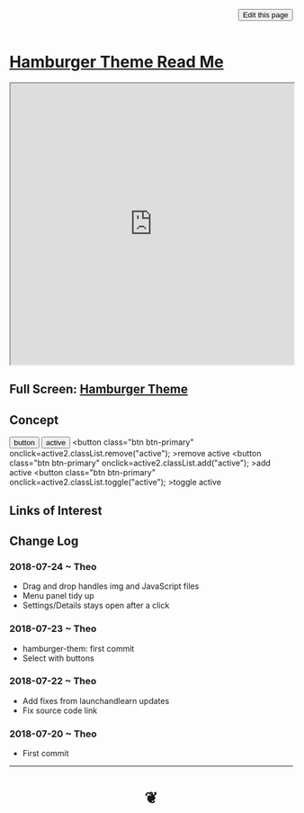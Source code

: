 
<span style=display:none; >[You are now in a GitHub source code view - click this link to view Read Me file as a web page]( https://pushme-pullyou.github.io/#tootoo-templates/hamburger-theme/README.md "View file as a web page." ) </span>

<div style=text-align:right;><input type=button class = 'btn btn-secondary btn-sm' onclick="window.location.href='https://github.com/pushme-pullyou/pushme-pullyou.github.io/blob/master/tootoo-templates/hamburger-theme/README.md'";
value='Edit this page' ></div>

<br>

# [Hamburger Theme Read Me]( #tootoo-templates/hamburger-theme/README.md )


<iframe src=https://pushme-pullyou.github.io/tootoo-templates/hamburger-theme/hamburger-theme.html width=100% height=500px >Iframes are not viewable in GitHub source code views</iframe>

## Full Screen: [Hamburger Theme]( https://pushme-pullyou.github.io/tootoo-templates/hamburger-theme/hamburger-theme.html )

## Concept


<button class="btn btn-primary" >button</button> <button id=active2 class="btn btn-primary active" >active</button>
<button class="btn btn-primary" onclick=active2.classList.remove("active"); >remove active</button>
<button class="btn btn-primary" onclick=active2.classList.add("active"); >add active</button>
<button class="btn btn-primary" onclick=active2.classList.toggle("active"); >toggle active</button>



## Links of Interest


## Change Log

### 2018-07-24 ~ Theo

* Drag and drop handles img and JavaScript files
* Menu panel tidy up
* Settings/Details stays open after a click


### 2018-07-23 ~ Theo

* hamburger-them: first commit
* Select with buttons

### 2018-07-22 ~ Theo

* Add fixes from launchandlearn updates
* Fix source code link

### 2018-07-20 ~ Theo

* First commit

***

# <center title="hello!" ><a href=javascript:window.scrollTo(0,0); style=text-decoration:none; > ❦ </a></center>

